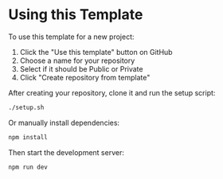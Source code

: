 # Using this Template

To use this template for a new project:

1. Click the "Use this template" button on GitHub
2. Choose a name for your repository
3. Select if it should be Public or Private
4. Click "Create repository from template"

After creating your repository, clone it and run the setup script:

```bash
./setup.sh
```

Or manually install dependencies:

```bash
npm install
```

Then start the development server:

```bash
npm run dev
```